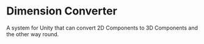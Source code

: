 # Dimension Converter
A system for Unity that can convert 2D Components to 3D Components and the other way round.